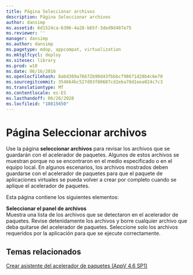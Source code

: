 ```yaml
---
title: Página Seleccionar archivos
description: Página Seleccionar archivos
author: dansimp
ms.assetid: 6d1524ca-6306-4a28-b65f-3ded9d487e75
ms.reviewer: ''
manager: dansimp
ms.author: dansimp
ms.pagetype: mdop, appcompat, virtualization
ms.mktglfcycl: deploy
ms.sitesec: library
ms.prod: w10
ms.date: 06/16/2016
ms.openlocfilehash: 8abd309a76672b90d43fbbbcf98671d28b4c6e70
ms.sourcegitcommit: 354664bc527d93f80687cd2eba70d1eea024c7c3
ms.translationtype: MT
ms.contentlocale: es-ES
ms.lasthandoff: 06/26/2020
ms.locfileid: "10815650"
---
```

# Página Seleccionar archivos


Use la página **seleccionar archivos** para revisar los archivos que se guardarán con el acelerador de paquetes. Algunos de estos archivos se muestran porque no se encontraron en el medio especificado o en el equipo local. En algunos escenarios, los archivos mostrados deben guardarse con el acelerador de paquetes para que el paquete de aplicaciones virtuales se pueda volver a crear por completo cuando se aplique el acelerador de paquetes.

Esta página contiene los siguientes elementos:

<a href="" id="select-files-pane"></a>**Seleccionar el panel de archivos**  
Muestra una lista de los archivos que se detectaron en el acelerador de paquetes. Revise detenidamente los archivos y borre cualquier archivo que deba quitarse del acelerador de paquetes. Seleccione solo los archivos requeridos por la aplicación para que se ejecute correctamente.

## Temas relacionados


[Crear asistente del acelerador de paquetes (AppV 4.6 SP1)](create-package-accelerator-wizard--appv-46-sp1-.md)

 

 





